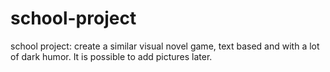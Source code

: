 # school-project
school project:  create a similar visual novel game, text based and with a lot of dark humor. It is possible to add pictures later. 
